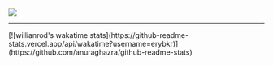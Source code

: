 <a href="https://github.com/anuraghazra/github-readme-stats">
  <img align="center" src="https://github-readme-stats.vercel.app/api?username=erybkr&theme=dark" />
</a>
<hr>
[![willianrod's wakatime stats](https://github-readme-stats.vercel.app/api/wakatime?username=erybkr)](https://github.com/anuraghazra/github-readme-stats)
